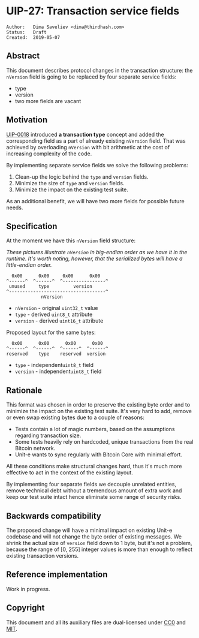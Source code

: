 # UIP-27: Transaction service fields

```
Author:   Dima Saveliev <dima@thirdhash.com>
Status:   Draft
Created:  2019-05-07
```

## Abstract

  This document describes protocol changes in the transaction structure:
the `nVersion` field is going to be replaced by four separate service fields:
* type
* version
* two more fields are vacant


## Motivation

  [UIP-0018](https://github.com/dtr-org/uips/blob/master/UIP-0018.md) introduced **a transaction type** concept 
and added the corresponding field as a part of already existing `nVersion` field. 
That was achieved by overloading `nVersion` with bit arithmetic at the cost of increasing complexity of the code.

  By implementing separate service fields we solve the following problems:
  
  1. Clean-up the logic behind the `type` and `version` fields.
  2. Minimize the size of `type` and `version` fields.
  3. Minimize the impact on the existing test suite.
  
  As an additional benefit, we will have two more fields for possible future needs.
  
  
## Specification

At the moment we have this `nVersion` field structure:
 
_These pictures illustrate `nVersion` in big-endian order as we have it in the runtime. 
It's worth noting, however, that the serialized bytes will have a little-endian order._

```
  0x00      0x00     0x00      0x00   
^------^  ^------^  ^----------------^
 unused     type         version      
^------------------------------------^
             nVersion
```

* `nVersion` - original `uint32_t` value
* `type` - derived `uint8_t` attribute
* `version` - derived `uint16_t` attribute

Proposed layout for the same bytes:
```
  0x00      0x00      0x00      0x00     
^------^  ^------^  ^------^  ^------^   
reserved    type    reserved  version    
```

* `type` - independent`uint8_t` field
* `version` - independent`uint8_t` field


## Rationale

This format was chosen in order to preserve the existing byte order and to minimize the impact on the existing test suite.
It's very hard to add, remove or even swap existing bytes due to a couple of reasons:

* Tests contain a lot of magic numbers, based on the assumptions regarding transaction size.
* Some tests heavily rely on hardcoded, unique transactions from the real Bitcoin network.
* Unit-e wants to sync regularly with Bitcoin Core with minimal effort.

All these conditions make structural changes hard, thus it's much more effective
to act in the context of the existing layout.

By implementing four separate fields we decouple unrelated entities, remove technical debt
without a tremendous amount of extra work and keep our test suite intact hence eliminate some range of security risks.


## Backwards compatibility

The proposed change will have a minimal impact on existing Unit-e codebase and will not change the byte order of existing messages.
We shrink the actual size of `version` field down to 1 byte, but it's not a problem, because the range
of [0, 255] integer values is more than enough to reflect existing transaction versions.

## Reference implementation

Work in progress.

## Copyright

This document and all its auxiliary files are dual-licensed under
[CC0](https://creativecommons.org/publicdomain/zero/1.0/) and
[MIT](https://opensource.org/licenses/MIT).
